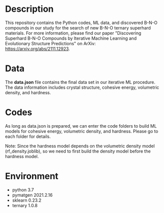 # Description

This repository contains the Python codes, ML data, and discovered B-N-O compounds in our study for the search of new B-N-O ternary superhard materials. For more information, please find our paper "Discovering Superhard B-N-O Compounds by Iterative Machine Learning and Evolutionary Structure Predictions" on ArXiv: https://arxiv.org/abs/2111.12923.

# Data

The **data.json** file contains the final data set in our iterative ML procedure. The data information includes crystal structure, cohesive energy, volumetric density, and hardness.

# Codes

As long as data.json is prepared, we can enter the code folders to build ML models for cohesive energy, volumetric density, and hardness. Please go to each folder for details.

Note: Since the hardness model depends on the volumetric density model (rf_density.joblib), so we need to first build the density model before the hardness model.

# Environment
  - python 3.7
  - pymatgen 2021.2.16
  - sklearn 0.23.2
  - ternary 1.0.8
